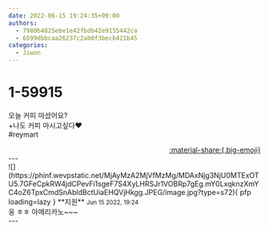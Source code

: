 ```yaml
---
date: 2022-06-15 19:24:35+09:00
authors:
  - 7980b4825ebe1e42fbdb42e9155442ca
  - 6599dbbcaa26237c2ab0f3becb421b45
categories:
  - Jiwon
---
```


# 1-59915

<div class="post-container" markdown="1">
<div class="content-container md-sidebar__scrollwrap" markdown="1">

오늘 커피 마셨어요?<br>+나도 커피 마시고싶다❤️<br>\#reymart

</div>
</div>

<div style="text-align: right;" markdown="1">
<a href="https://weverse.io/fromis9/fanpost/1-59915" style="text-align: right;">:material-share:{.big-emoji}</a>
</div>
---

<div class="comments-container md-sidebar__scrollwrap" markdown="1">
<div class="comment" markdown="1">
<div class='id-container' markdown="1">
![](https://phinf.wevpstatic.net/MjAyMzA2MjVfMzMg/MDAxNjg3NjU0MTExOTU5.7GFeCpkRW4jdCPevFi1sgeF7S4XyLHRSJr1VOBRp7gEg.mY0LxqknzXmYC4oZ6TpxCmdSnAbldBctUiaEHQVjHkgg.JPEG/image.jpg?type=s72){ pfp loading=lazy }
**<span class="artist">지원</span>** <small>Jun 15 2022, 19:24</small><br>
</div>
<div class='comment-body' markdown="1">
웅 ㅎㅎ 아메리카노~~~
</div>
</div>
</div>
---
